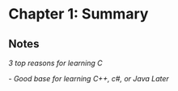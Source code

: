 # Chapter 1: Summary

## Notes

*3 top reasons for learning C*

*- Good base for learning C++, c#, or Java Later*
